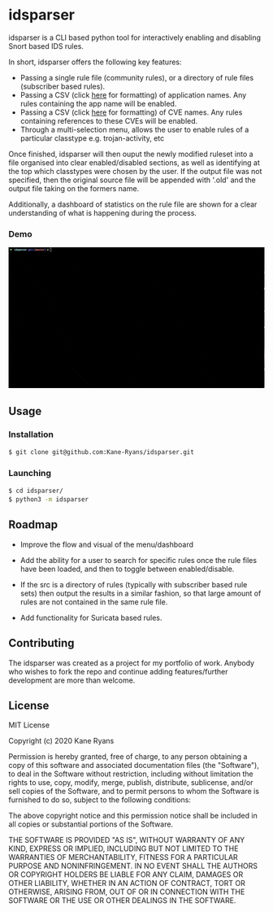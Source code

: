 # idsparser

idsparser is a CLI based python tool for interactively enabling and disabling Snort based IDS rules. 

In short, idsparser offers the following key features:
* Passing a single rule file (community rules), or a directory of rule files (subscriber based rules).
* Passing a CSV (click [here](./examples_files/applications.csv) for formatting) of application names. Any rules containing the app name will be enabled.
* Passing a CSV (click [here](./examples_files/vulnerabilities.csv) for formatting) of CVE names. Any rules containing references to these CVEs will be enabled.
* Through a multi-selection menu, allows the user to enable rules of a particular classtype e.g. trojan-activity, etc

Once finished, idsparser will then ouput the newly modified ruleset into a file organised into clear enabled/disabled sections, as well as identifying at the top which classtypes were chosen by the user. If the output file was not specified, then the original source file will be appended with '.old' and the output file taking on the formers name.

Additionally, a dashboard of statistics on the rule file are shown for a clear understanding of what is happening during the process.

### Demo

![](idsparser-demo.gif)

## Usage

### Installation

```bash
$ git clone git@github.com:Kane-Ryans/idsparser.git
```

### Launching

```bash
$ cd idsparser/
$ python3 -m idsparser
```

## Roadmap

* Improve the flow and visual of the menu/dashboard

* Add the ability for a user to search for specific rules once the rule files have been loaded, and then to toggle between enabled/disable.

* If the src is a directory of rules (typically with subscriber based rule sets) then output the results in a similar fashion, so that large amount of rules are not contained in the same rule file.

* Add functionality for Suricata based rules.

## Contributing

The idsparser was created as a project for my portfolio of work. Anybody who wishes to fork the repo and continue adding features/further development are more than welcome.

## License

MIT License

Copyright (c) 2020 Kane Ryans

Permission is hereby granted, free of charge, to any person obtaining a copy
of this software and associated documentation files (the "Software"), to deal
in the Software without restriction, including without limitation the rights
to use, copy, modify, merge, publish, distribute, sublicense, and/or sell
copies of the Software, and to permit persons to whom the Software is
furnished to do so, subject to the following conditions:

The above copyright notice and this permission notice shall be included in all
copies or substantial portions of the Software.

THE SOFTWARE IS PROVIDED "AS IS", WITHOUT WARRANTY OF ANY KIND, EXPRESS OR
IMPLIED, INCLUDING BUT NOT LIMITED TO THE WARRANTIES OF MERCHANTABILITY,
FITNESS FOR A PARTICULAR PURPOSE AND NONINFRINGEMENT. IN NO EVENT SHALL THE
AUTHORS OR COPYRIGHT HOLDERS BE LIABLE FOR ANY CLAIM, DAMAGES OR OTHER
LIABILITY, WHETHER IN AN ACTION OF CONTRACT, TORT OR OTHERWISE, ARISING FROM,
OUT OF OR IN CONNECTION WITH THE SOFTWARE OR THE USE OR OTHER DEALINGS IN THE
SOFTWARE.
